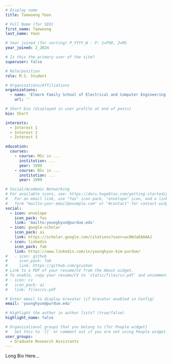 ```yaml
---
# Display name
title: Taewoong Yoon

# Full Name (for SEO)
first_name: Taewoong
last_name: Yoon

# Year joined (for sorting) P_YYYY_N - P: 1=PhD, 2=MS
year_joined: 2_2024

# Is this the primary user of the site?
superuser: false

# Role/position
role: M.S. Student

# Organizations/Affiliations
organizations:
  - name: 'Elmore Family School of Electrical and Computer Engineering'
    url: ''

# Short bio (displayed in user profile at end of posts)
bio: Short

interests:
  - Interest 1
  - Interest 2
  - Interest 3

education:
  courses:
    - course: MSc in ...
      institution: ...
      year: 1999
    - course: BSc in ...
      institution: ...
      year: 1999

# Social/Academic Networking
# For available icons, see: https://docs.hugoblox.com/getting-started/page-builder/#icons
#   For an email link, use "fas" icon pack, "envelope" icon, and a link in the
#   form "mailto:your-email@example.com" or "#contact" for contact widget.
social:
  - icon: envelope
    icon_pack: fas
    link: 'mailto:younghyun@purdue.edu'
  - icon: google-scholar
    icon_pack: ai
    link: https://scholar.google.com/citations?user=ac0WJaEAAAAJ
  - icon: linkedin
    icon_pack: fab
    link: https://www.linkedin.com/in/younghyun-kim-purdue/
#   - icon: github
#     icon_pack: fab
#     link: https://github.com/gcushen
# Link to a PDF of your resume/CV from the About widget.
# To enable, copy your resume/CV to `static/files/cv.pdf` and uncomment the lines below.
# - icon: cv
#   icon_pack: ai
#   link: files/cv.pdf

# Enter email to display Gravatar (if Gravatar enabled in Config)
email: 'younghyun@purdue.edu'

# Highlight the author in author lists? (true/false)
highlight_name: false

# Organizational groups that you belong to (for People widget)
#   Set this to `[]` or comment out if you are not using People widget.
user_groups:
  - Graduate Research Assistants
---
```


Long Bio Here...